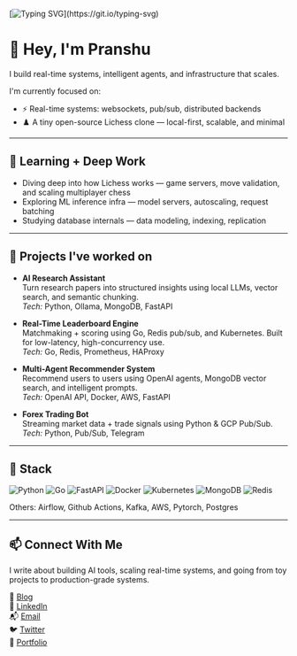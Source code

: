 [![Typing SVG](https://readme-typing-svg.demolab.com/?lines=Hi+there!)](https://git.io/typing-svg)

# 👋 Hey, I'm Pranshu

I build real-time systems, intelligent agents, and infrastructure that scales.


I'm currently focused on:
- ⚡ Real-time systems: websockets, pub/sub, distributed backends
- ♟️ A tiny open-source Lichess clone — local-first, scalable, and minimal

---

## 🧠 Learning + Deep Work

- Diving deep into how Lichess works — game servers, move validation, and scaling multiplayer chess
- Exploring ML inference infra — model servers, autoscaling, request batching
- Studying database internals — data modeling, indexing, replication

---

## 🚀 Projects I've worked on
- **AI Research Assistant**  
  Turn research papers into structured insights using local LLMs, vector search, and semantic chunking.  
  _Tech:_ Python, Ollama, MongoDB, FastAPI

- **Real-Time Leaderboard Engine**  
  Matchmaking + scoring using Go, Redis pub/sub, and Kubernetes. Built for low-latency, high-concurrency use.  
  _Tech:_ Go, Redis, Prometheus, HAProxy

- **Multi-Agent Recommender System**  
  Recommend users to users using OpenAI agents, MongoDB vector search, and intelligent prompts.  
  _Tech:_ OpenAI API, Docker, AWS, FastAPI

- **Forex Trading Bot**  
  Streaming market data + trade signals using Python & GCP Pub/Sub.  
  _Tech:_ Python, Pub/Sub, Telegram

---

## 🧰 Stack

![Python](https://img.shields.io/badge/-Python-black?style=flat-square&logo=python) 
![Go](https://img.shields.io/badge/-Go-blue?style=flat-square&logo=go)
![FastAPI](https://img.shields.io/badge/-FastAPI-009688?style=flat-square&logo=fastapi)
![Docker](https://img.shields.io/badge/-Docker-2496ED?style=flat-square&logo=docker)
![Kubernetes](https://img.shields.io/badge/-Kubernetes-326CE5?style=flat-square&logo=kubernetes)
![MongoDB](https://img.shields.io/badge/-MongoDB-47A248?style=flat-square&logo=mongodb)
![Redis](https://img.shields.io/badge/-Redis-DC382D?style=flat-square&logo=redis)

Others: Airflow, Github Actions, Kafka, AWS, Pytorch, Postgres

---

## **📫 Connect With Me**  

I write about building AI tools, scaling real-time systems, and going from toy projects to production-grade systems.

📘 [Blog](https://pranshu-raj-211.github.io/)  
💼 [LinkedIn](https://www.linkedin.com/in/pranshuraj2004/)  
📬 [Email](mailto:pranshuraj65536@gmail.com)  
🐦 [Twitter](https://twitter.com/seigino99707047)  
🔗  [Portfolio](http://pranshu-raj.me/)
